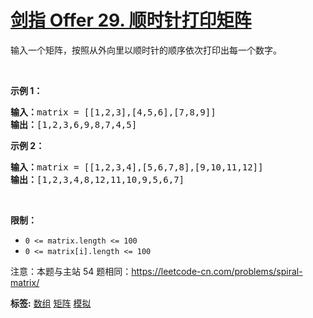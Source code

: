 # [剑指 Offer 29. 顺时针打印矩阵](https://leetcode-cn.com/problems/shun-shi-zhen-da-yin-ju-zhen-lcof)
<p>输入一个矩阵，按照从外向里以顺时针的顺序依次打印出每一个数字。</p>

<p>&nbsp;</p>

<p><strong>示例 1：</strong></p>

<pre><strong>输入：</strong>matrix = [[1,2,3],[4,5,6],[7,8,9]]
<strong>输出：</strong>[1,2,3,6,9,8,7,4,5]
</pre>

<p><strong>示例 2：</strong></p>

<pre><strong>输入：</strong>matrix =&nbsp;[[1,2,3,4],[5,6,7,8],[9,10,11,12]]
<strong>输出：</strong>[1,2,3,4,8,12,11,10,9,5,6,7]
</pre>

<p>&nbsp;</p>

<p><strong>限制：</strong></p>

<ul>
	<li><code>0 &lt;= matrix.length &lt;= 100</code></li>
	<li><code>0 &lt;= matrix[i].length&nbsp;&lt;= 100</code></li>
</ul>

<p>注意：本题与主站 54 题相同：<a href="https://leetcode-cn.com/problems/spiral-matrix/">https://leetcode-cn.com/problems/spiral-matrix/</a></p>

**标签:**  [数组](https://leetcode-cn.com/tag/array) [矩阵](https://leetcode-cn.com/tag/matrix) [模拟](https://leetcode-cn.com/tag/simulation) 